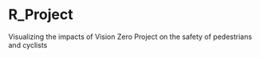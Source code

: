 # R_Project
Visualizing the impacts of Vision Zero Project on the safety of pedestrians and cyclists